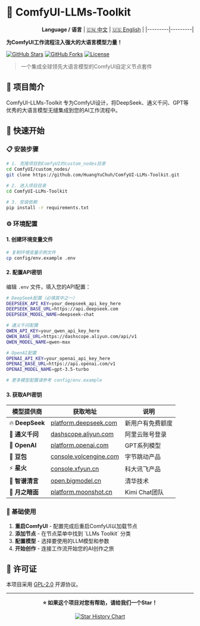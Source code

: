 # 🚀 ComfyUI-LLMs-Toolkit

<div align="right">

**Language / 语言**
| [🇨🇳 中文](README.md) | [🇺🇸 English](docs/readme_en.md) |
|---------|---------|

</div>

**为ComfyUI工作流程注入强大的大语言模型力量！**

[![GitHub Stars](https://img.shields.io/github/stars/HuangYuChuh/ComfyUI-LLMs-Toolkit?style=flat-square&logo=github)](https://github.com/HuangYuChuh/ComfyUI-LLMs-Toolkit/stargazers)
[![GitHub Forks](https://img.shields.io/github/forks/HuangYuChuh/ComfyUI-LLMs-Toolkit?style=flat-square&logo=github)](https://github.com/HuangYuChuh/ComfyUI-LLMs-Toolkit/network)
[![License](https://img.shields.io/github/license/HuangYuChuh/ComfyUI-LLMs-Toolkit?style=flat-square)](https://github.com/HuangYuChuh/ComfyUI-LLMs-Toolkit/blob/main/LICENSE)

> 一个集成全球领先大语言模型的ComfyUI自定义节点套件

## 📖 项目简介

ComfyUI-LLMs-Toolkit 专为ComfyUI设计，将DeepSeek、通义千问、GPT等优秀的大语言模型无缝集成到您的AI工作流程中。

## 🚀 快速开始

### 📋 安装步骤

```bash
# 1. 克隆项目到ComfyUI的custom_nodes目录
cd ComfyUI/custom_nodes/
git clone https://github.com/HuangYuChuh/ComfyUI-LLMs-Toolkit.git

# 2. 进入项目目录
cd ComfyUI-LLMs-Toolkit

# 3. 安装依赖
pip install -r requirements.txt
```

### ⚙️ 环境配置

#### 1. 创建环境变量文件

```bash
# 复制环境变量示例文件
cp config/env.example .env
```

#### 2. 配置API密钥

编辑 `.env` 文件，填入您的API配置：

```bash
# DeepSeek配置（必填其中之一）
DEEPSEEK_API_KEY=your_deepseek_api_key_here
DEEPSEEK_BASE_URL=https://api.deepseek.com
DEEPSEEK_MODEL_NAME=deepseek-chat

# 通义千问配置
QWEN_API_KEY=your_qwen_api_key_here
QWEN_BASE_URL=https://dashscope.aliyun.com/api/v1
QWEN_MODEL_NAME=qwen-max

# OpenAI配置
OPENAI_API_KEY=your_openai_api_key_here
OPENAI_BASE_URL=https://api.openai.com/v1
OPENAI_MODEL_NAME=gpt-3.5-turbo

# 更多模型配置请参考 config/env.example
```

#### 3. 获取API密钥

| 模型提供商 | 获取地址 | 说明 |
|-----------|---------|------|
| 🔥 **DeepSeek** | [platform.deepseek.com](https://platform.deepseek.com/) | 新用户有免费额度 |
| 🌟 **通义千问** | [dashscope.aliyun.com](https://dashscope.aliyun.com/) | 阿里云账号登录 |
| 🤖 **OpenAI** | [platform.openai.com](https://platform.openai.com/) | GPT系列模型 |
| 🚀 **豆包** | [console.volcengine.com](https://console.volcengine.com/) | 字节跳动产品 |
| ⚡ **星火** | [console.xfyun.cn](https://console.xfyun.cn/) | 科大讯飞产品 |
| 🧠 **智谱清言** | [open.bigmodel.cn](https://open.bigmodel.cn/) | 清华技术 |
| 🌙 **月之暗面** | [platform.moonshot.cn](https://platform.moonshot.cn/) | Kimi Chat团队 |

### 🎯 基础使用

1. **重启ComfyUI** - 配置完成后重启ComfyUI以加载节点
2. **添加节点** - 在节点菜单中找到 \`LLMs Toolkit\` 分类
3. **配置模型** - 选择要使用的LLM模型和参数
4. **开始创作** - 连接工作流开始您的AI创作之旅

## 📄 许可证

本项目采用 [GPL-2.0](LICENSE) 开源协议。

---

<div align="center">

**⭐ 如果这个项目对您有帮助，请给我们一个Star！**

[![Star History Chart](https://api.star-history.com/svg?repos=HuangYuChuh/ComfyUI-LLMs-Toolkit&type=Date)](https://star-history.com/#HuangYuChuh/ComfyUI-LLMs-Toolkit&Date)

</div>
